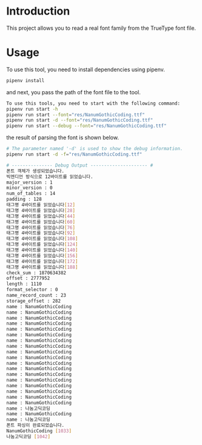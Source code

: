 # Introduction

This project allows you to read a real font family from the TrueType font file.

# Usage

To use this tool, you need to install dependencies using pipenv.

```sh
pipenv install
```

and next, you pass the path of the font file to the tool.

```sh
To use this tools, you need to start with the following command:
pipenv run start -h
pipenv run start --font="res/NanumGothicCoding.ttf"
pipenv run start -d --font="res/NanumGothicCoding.ttf"
pipenv run start --debug --font="res/NanumGothicCoding.ttf"
```

the result of parsing the font is shown below.

```sh
# The parameter named '-d' is used to show the debug information.
pipenv run start -d -f="res/NanumGothicCoding.ttf"

# --------------- Debug Output --------------------- #
폰트 객체가 생성되었습니다.
빅엔디언 방식으로 12바이트를 읽었습니다.
major_version : 1
minor_version : 0
num_of_tables : 14
padding : 128
태그명 4바이트를 읽었습니다[12]
태그명 4바이트를 읽었습니다[28]
태그명 4바이트를 읽었습니다[44]
태그명 4바이트를 읽었습니다[60]
태그명 4바이트를 읽었습니다[76]
태그명 4바이트를 읽었습니다[92]
태그명 4바이트를 읽었습니다[108]
태그명 4바이트를 읽었습니다[124]
태그명 4바이트를 읽었습니다[140]
태그명 4바이트를 읽었습니다[156]
태그명 4바이트를 읽었습니다[172]
태그명 4바이트를 읽었습니다[188]
check_sum : 1870634382
offset : 2777952
length : 1110
format_selector : 0
name_record_count : 23
storage_offset : 282
name : NanumGothicCoding
name : NanumGothicCoding
name : NanumGothicCoding
name : NanumGothicCoding
name : NanumGothicCoding
name : NanumGothicCoding
name : NanumGothicCoding
name : NanumGothicCoding
name : NanumGothicCoding
name : NanumGothicCoding
name : NanumGothicCoding
name : NanumGothicCoding
name : NanumGothicCoding
name : NanumGothicCoding
name : NanumGothicCoding
name : NanumGothicCoding
name : NanumGothicCoding
name : NanumGothicCoding
name : 나눔고딕코딩
name : NanumGothicCoding
name : 나눔고딕코딩
폰트 파싱이 완료되었습니다.
NanumGothicCoding [1033]
나눔고딕코딩 [1042]
```
